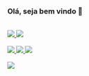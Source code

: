 ### Olá, seja bem vindo 👋
<br>
<div>
  <a href="https://github.com/wanderls">
  <img heigth="180em" src="https://github-readme-stats.vercel.app/api?username=wanderls&show_icons=true&theme=merko" />
  <img heigth="180em" src="https://github-readme-stats.vercel.app/api/top-langs/?username=wanderls&layout=compact&theme=merko" />
  </a>
</div>
<br>
<div display=inline_block>
  <a href="https://github.com/wanderls">
  <img src="https://img.shields.io/badge/HTML5-E34F26?style=for-the-badge&logo=html5&logoColor=white" />
  <img src="https://img.shields.io/badge/CSS3-1572B6?style=for-the-badge&logo=css3&logoColor=white" />
  <img src="https://img.shields.io/badge/JavaScript-323330?style=for-the-badge&logo=javascript&logoColor=F7DF1E" />
  </a>
</div>
<br>
<div>
  <a href="https://www.linkedin.com/in/wander-luiz-a97773128" target="_blank"><img src="https://img.shields.io/badge/LinkedIn-0077B5?style=for-the-badge&logo=linkedin&logoColor=white" /></a>
</div>
 


<!--
**wanderls/wanderls** is a ✨ _special_ ✨ repository because its `README.md` (this file) appears on your GitHub profile.

Here are some ideas to get you started:

- 🔭 I’m currently working on ...
- 🌱 I’m currently learning ...
- 👯 I’m looking to collaborate on ...
- 🤔 I’m looking for help with ...
- 💬 Ask me about ...
- 📫 How to reach me: ...
- 😄 Pronouns: ...
- ⚡ Fun fact: ...
-->
